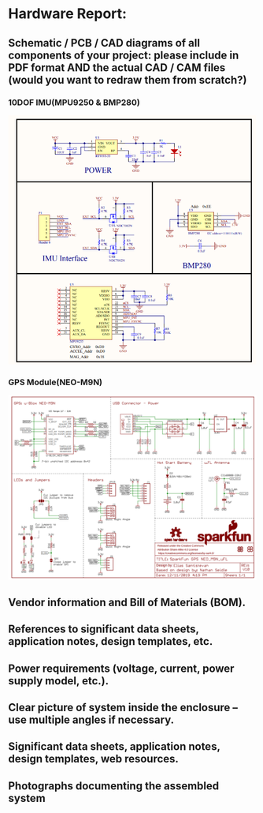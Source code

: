 # Hardware Report:
## Schematic / PCB / CAD diagrams of all components of your project: please include in PDF format AND the actual CAD / CAM files (would you want to redraw them from scratch?)
### 10DOF IMU(MPU9250 & BMP280)
![](https://github.com/BU-Senior-Design-Aerobatics-Black-Box/BU-Senior-Design-Aerobatics-Black-Box.github.io/blob/main/User%20Manual/IMU-pcb.PNG)
### GPS Module(NEO-M9N)
![](https://github.com/BU-Senior-Design-Aerobatics-Black-Box/BU-Senior-Design-Aerobatics-Black-Box.github.io/blob/main/User%20Manual/GPS.PNG)
## Vendor information and Bill of Materials (BOM).
## References to significant data sheets, application notes, design templates, etc.
## Power requirements (voltage, current, power supply model, etc.).
## Clear picture of system inside the enclosure – use multiple angles if necessary.
## Significant data sheets, application notes, design templates, web resources.
## Photographs documenting the assembled system
